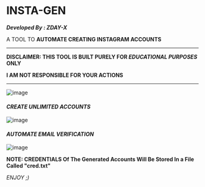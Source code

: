 # INSTA-GEN

_**Developed By : ZDAY-X**_




A TOOL TO **AUTOMATE CREATING INSTAGRAM ACCOUNTS**

____________________________________________________________________________

**DISCLAIMER: THIS TOOL IS BUILT PURELY FOR _EDUCATIONAL PURPOSES_ ONLY**

**I AM NOT RESPONSIBLE FOR YOUR ACTIONS**
____________________________________________________________________________




![image](https://user-images.githubusercontent.com/83881453/149974578-89254d68-8992-4f7b-8d48-17782fe224b7.png)

#### _**CREATE UNLIMITED ACCOUNTS**_

![image](https://user-images.githubusercontent.com/83881453/149974059-fdaf20b3-7f3b-4baa-9176-d2efce3ef44c.png)


#### _AUTOMATE EMAIL VERIFICATION_

![image](https://user-images.githubusercontent.com/83881453/149974406-774faad5-cf73-4ca1-bf78-b89aaeb9a64c.png)


**NOTE: CREDENTIALS Of The Generated Accounts Will Be Stored In a File Called "cred.txt"**

_ENJOY ;)_
